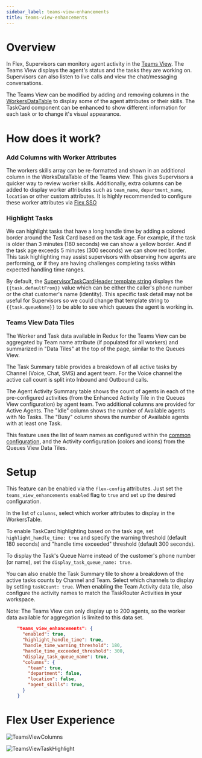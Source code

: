 ```yaml
---
sidebar_label: teams-view-enhancements
title: teams-view-enhancements
---
```


# Overview
 In Flex, Supervisors can monitory agent activity in the [Teams View](https://www.twilio.com/docs/flex/end-user-guide/insights/monitor-agent-activity). The Teams View displays the agent's status and the tasks they are working on. Supervisors can also listen to live calls and view the chat/messaging conversations. 

The Teams View can be modified by adding and removing columns in the [WorkersDataTable](https://www.twilio.com/docs/flex/developer/ui/components#add-columns-to-workersdatatable) to display some of the agent attributes or their skills.  The TaskCard component can be enhanced to show different information for each task or to change it's visual appearance.

# How does it work?

### Add Columns with Worker Attributes
The workers skills array can be re-formatted and shown in an additional column in the WorksDataTable of the Teams View.  This gives Supervisors a quicker way to review worker skills. Additionally, extra columns can be added to display worker attributes such as `team_name`, `department_name`, `location` or other custom attributes. It is highly recommended to configure these worker attributes via [Flex SSO](https://www.twilio.com/docs/flex/admin-guide/setup/sso-configuration#flex-insights)

### Highlight Tasks
We can highlight tasks that have a long handle time by adding a colored border around the Task Card based on the task age. For example, if the task is older than 3 minutes (180 seconds) we can show a yellow border. And if the task age exceeds 5 minutes (300 seconds) we can show red border. This task highlighting may assist supervisors with observing how agents are performing, or if they are having challenges completing tasks within expected handling time ranges.  

By default, the [SupervisorTaskCardHeader template string](https://www.twilio.com/docs/flex/developer/ui/v1/localization-and-templating#list-of-available-content-strings) displays the `{{task.defaultFrom}}` value which can be either the caller's phone number or the chat customer's name (identity).  This specific task detail may not be useful for Supervisors so we could change that template string to `{{task.queueName}}` to be able to see which queues the agent is working in. 

### Teams View Data Tiles
The Worker and Task data available in Redux for the Teams View can be aggregated by Team name attribute (if populated for all workers) and summarized in "Data Tiles" at the top of the page, similar to the Queues View.

The Task Summary table provides a breakdown of all active tasks by Channel (Voice, Chat, SMS) and agent team. For the Voice channel the active call count is split into Inbound and Outbound calls.

The Agent Activity Summary table shows the count of agents in each of the pre-configured activities (from the Enhanced Activity Tile in the Queues View configuration) by agent team.  Two additional columns are provided for Active Agents.  The "Idle" column shows the number of Available agents with No Tasks.  The "Busy" column shows the number of Available agents with at least one Task.

This feature uses the list of team names as configured within the [common configuration](/building/template-utilities/configuration#common-configuration), and the Activity configuration (colors and icons) from the Queues View Data Tiles.

# Setup

This feature can be enabled via the `flex-config` attributes. Just set the `teams_view_enhancements` `enabled` flag to `true` and set up the desired configuration.

In the list of `columns`, select which worker attributes to display in the WorkersTable.

To enable TaskCard highlighting based on the task age, set `highlight_handle_time: true` and specify the warning threshold (default 180 seconds) and "handle time exceeded" threshold (default 300 seconds).

To display the Task's Queue Name instead of the customer's phone number (or name), set the `display_task_queue_name: true`.

You can also enable the Task Summary tile to show a breakdown of the active tasks counts by Channel and Team. Select which channels to display by setting `taskCount: true`.  When enabling the Team Activity data tile, also configure the activity names to match the TaskRouter Activities in your workspace.

Note: The Teams View can only display up to 200 agents, so the worker data available for aggregation is limited to this data set.

```json
    "teams_view_enhancements": {
      "enabled": true,
      "highlight_handle_time": true,
      "handle_time_warning_threshold": 180,
      "handle_time_exceeded_threshold": 300,
      "display_task_queue_name": true,
      "columns": {
        "team": true,
        "department": false,
        "location": false,
        "agent_skills": true,
      }
    }
```

# Flex User Experience

![TeamsViewColumns](/img/features/teams-view-enhancements/teams-view-columns.png)

![TeamsViewTaskHighlight](/img/features/teams-view-enhancements/TeamsViewTaskHighlight.png)

